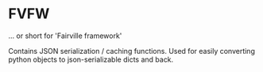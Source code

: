 # FVFW

... or short for 'Fairville framework'

Contains JSON serialization / caching functions.
Used for easily converting python objects to json-serializable dicts and back.
